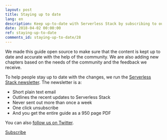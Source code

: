 ```yaml
---
layout: post
title: Staying up to date
lang: en
description: Keep up-to-date with Serverless Stack by subscribing to our email newsletter.
date: 2018-04-02 00:00:00
ref: staying-up-to-date
comments_id: staying-up-to-date/28
---
```

We made this guide open source to make sure that the content is kept up to date and accurate with the help of the community. We are also adding new chapters based on the needs of the community and the feedback we receive.

To help people stay up to date with the changes, we run the <a href="{{ site.newsletter_signup_form }}" target="_blank">Serverless Stack newsletter</a>. The newsletter is a:

- Short plain text email
- Outlines the recent updates to Serverless Stack
- Never sent out more than once a week
- One click unsubscribe
- And you get the entire guide as a 950 page PDF

You can also <a target="_blank" href="{{ site.twitter_url }}">follow us on Twitter</a>.

<a class="button contact" href="{{ site.newsletter_signup_form }}" target="_blank">Subscribe</a>
